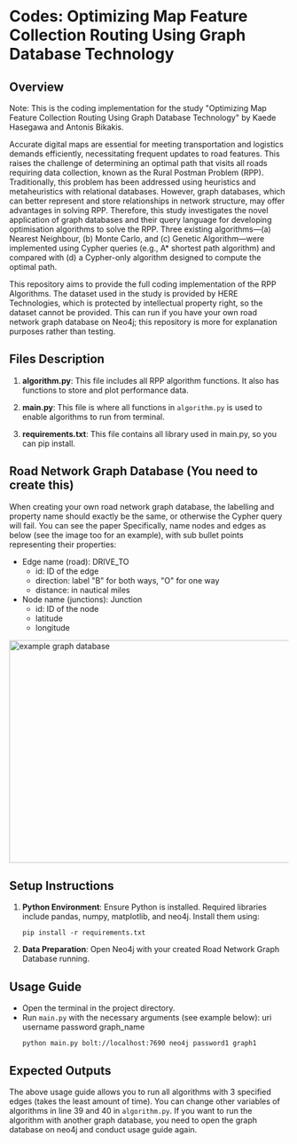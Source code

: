 # Codes: Optimizing Map Feature Collection Routing Using Graph Database Technology

## Overview

Note: This is the coding implementation for the study "Optimizing Map Feature Collection Routing Using Graph Database Technology" by Kaede Hasegawa and Antonis Bikakis.

Accurate digital maps are essential for meeting transportation and logistics demands efficiently, necessitating frequent updates to road features. This raises the challenge of determining an optimal path that visits all roads requiring data collection, known as the Rural Postman Problem (RPP). Traditionally, this problem has been addressed using heuristics and metaheuristics with relational databases. However, graph databases, which can better represent and store relationships in network structure, may offer advantages in solving RPP. Therefore, this study investigates the novel application of graph databases and their query language for developing optimisation algorithms to solve the RPP. Three existing algorithms—(a) Nearest Neighbour, (b) Monte Carlo, and (c) Genetic Algorithm—were implemented using Cypher queries (e.g., A* shortest path algorithm) and compared with (d) a Cypher-only algorithm designed to compute the optimal path.

This repository aims to provide the full coding implementation of the RPP Algorithms. The dataset used in the study is provided by HERE Technologies, which is protected by intellectual property right, so the dataset cannot be provided. This can run if you have your own road network graph database on Neo4j; this repository is more for explanation purposes rather than testing. 

## Files Description
1. **algorithm.py**: This file includes all RPP algorithm functions. It also has functions to store and plot performance data.

2. **main.py**: This file is where all functions in `algorithm.py` is used to enable algorithms to run from terminal. 

3. **requirements.txt**: This file contains all library used in main.py, so you can pip install.

## Road Network Graph Database (You need to create this)
When creating your own road network graph database, the labelling and property name should exactly be the same, or otherwise the Cypher query will fail. You can see the paper Specifically, name nodes and edges as below (see the image too for an example), with sub bullet points representing their properties:
- Edge name (road): DRIVE_TO
  - id: ID of the edge
  - direction: label "B" for both ways, "O" for one way
  - distance: in nautical miles
- Node name (junctions): Junction
  - id: ID of the node
  - latitude
  - longitude
<img width="1413" height="401" alt="example graph database" src="https://github.com/user-attachments/assets/fc735880-1fbc-4882-9226-4340cb37269b" />

## Setup Instructions
1. **Python Environment**: Ensure Python is installed. Required libraries include pandas, numpy, matplotlib, and neo4j. Install them using:
   ```
   pip install -r requirements.txt
   ```

2. **Data Preparation**: Open Neo4j with your created Road Network Graph Database running. 

## Usage Guide 
   - Open the terminal in the project directory.
   - Run `main.py` with the necessary arguments (see example below): uri username password graph_name 
      ```
      python main.py bolt://localhost:7690 neo4j password1 graph1
      ```
      
## Expected Outputs
The above usage guide allows you to run all algorithms with 3 specified edges (takes the least amount of time). You can change other variables of algorithms in line 39 and 40 in `algorithm.py`. If you want to run the algorithm with another graph database, you need to open the graph database on neo4j and conduct usage guide again.
